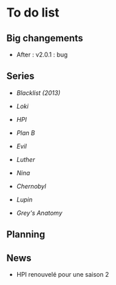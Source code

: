 # To do list

## Big changements
- After : v2.0.1 : bug

## Series
- *Blacklist (2013)*

- *Loki*
- *HPI*
- *Plan B*
- *Evil*
- *Luther*
- *Nina*
- *Chernobyl*
- *Lupin*
- *Grey's Anatomy*

## Planning

## News
- HPI renouvelé pour une saison 2
